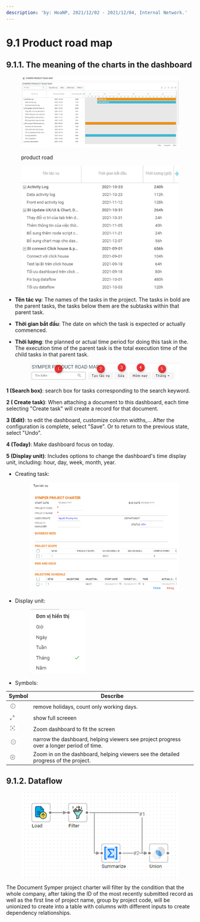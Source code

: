 ```yaml
---
description: 'by: HoaNP, 2021/12/02 - 2021/12/04, Internal Network.'
---
```


# 9.1 Product road map

## 9.1.1. The meaning of the charts in the dashboard

<figure><img src="../../.gitbook/assets/image (1) (4) (1) (1) (1) (2) (2).png" alt=""><figcaption><p>product road</p></figcaption></figure>

<figure><img src="../../.gitbook/assets/image (58).png" alt=""><figcaption></figcaption></figure>

* **Tên tác vụ**: The names of the tasks in the project. The tasks in bold are the parent tasks, the tasks below them are the subtasks within that parent task.
* **Thời gian bắt đầu**: The date on which the task is expected or actually commenced.
*   **Thời lượng**: the planned or actual time period for doing this task in the. The execution time of the parent task is the total execution time of the child tasks in that parent task.

    <figure><img src="../../.gitbook/assets/image (66).png" alt=""><figcaption></figcaption></figure>

**1 (Search box)**: search box for tasks corresponding to the search keyword.

**2 ( Create task)**: When attaching a document to this dashboard, each time selecting "Create task" will create a record for that document.

**3 (Edit)**: to edit the dashboard, customize column widths,... After the configuration is complete, select "Save". Or to return to the previous state, select "Undo".

**4 (Today)**: Make dashboard focus on today.

**5 (Display unit)**: Includes options to change the dashboard's time display unit, including: hour, day, week, month, year.

*   Creating task:

    <figure><img src="../../.gitbook/assets/image (14) (3) (1).png" alt=""><figcaption></figcaption></figure>
*   Display unit:

    <figure><img src="../../.gitbook/assets/image (54).png" alt=""><figcaption></figcaption></figure>
* Symbols:

| Symbol                                                  | Describe                                                                                 |
| ------------------------------------------------------- | ---------------------------------------------------------------------------------------- |
| ![](<../../.gitbook/assets/image (73).png>)             | remove holidays, count only working days.                                                |
| ![](<../../.gitbook/assets/image (70).png>)             | show full screeen                                                                        |
| ![](<../../.gitbook/assets/image (38) (2) (1) (1).png>) | Zoom dashboard to fit the screen                                                         |
| ![](<../../.gitbook/assets/image (32) (1) (2).png>)     | narrow the dashboard, helping viewers see project progress over a longer period of time. |
| ![](<../../.gitbook/assets/image (34).png>)             | Zoom in on the dashboard, helping viewers see the detailed progress of the project.      |

## 9.1.2. Dataflow

<figure><img src="../../.gitbook/assets/image (7) (3).png" alt=""><figcaption></figcaption></figure>

The Document Symper project charter will filter by the condition that the whole company, after taking the ID of the most recently submitted record as well as the first line of project name, group by project code, will be unionized to create into a table with columns with different inputs to create dependency relationships.
